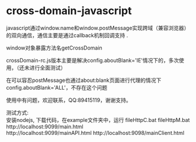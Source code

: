 cross-domain-javascript
=======================

javascript通过window.name和window.postMessage实现跨域（兼容浏览器）的双向通信，通信主要是通过callback机制回调支持 .
  
window对象暴露方法名getCrossDomain

crossDomain-rc.js版本主要是解决config.aboutBlank='IE'情况下的，多次使用，（还未进行全面测试）

在可以容忍postMessage也通过about:blank页面进行代理的情况下config.aboutBlank='ALL'，不存在这个问题


使用中有问题，欢迎联系，QQ:89415119，谢谢支持。


测试方式:	
安装nodejs, 下载代码，在example文件夹中，运行  fileHttpC.bat  fileHttpM.bat
http://localhost:9099/main.html	 
http://localhost:9099/mainAPI.html
http://localhost:9098/mainClient.html
